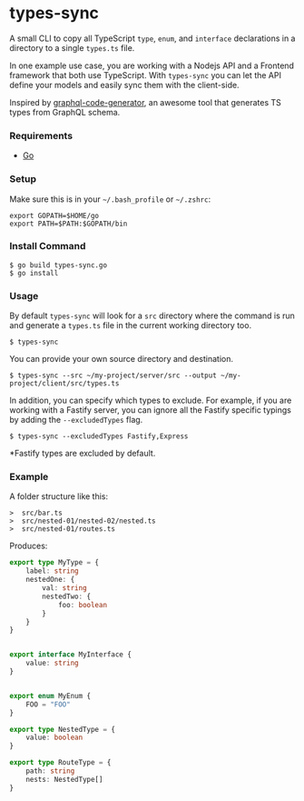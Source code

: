 # types-sync

A small CLI to copy all TypeScript `type`, `enum`, and `interface` declarations in a directory to a single `types.ts`
file.

In one example use case, you are working with a Nodejs API and a Frontend framework that both use TypeScript.
With `types-sync` you can let the API define your models and easily sync them with the client-side.

Inspired by [graphql-code-generator](https://www.graphql-code-generator.com/), an awesome tool that generates TS types
from GraphQL schema.

### Requirements

- [Go](https://go.dev/)

### Setup

Make sure this is in your `~/.bash_profile` or `~/.zshrc`:

```shell
export GOPATH=$HOME/go
export PATH=$PATH:$GOPATH/bin
```

### Install Command

```shell
$ go build types-sync.go
$ go install
```

### Usage

By default `types-sync` will look for a `src` directory where the command is run and generate a `types.ts` file in the
current working directory too.

```shell
$ types-sync
```

You can provide your own source directory and destination.

```shell
$ types-sync --src ~/my-project/server/src --output ~/my-project/client/src/types.ts
```

In addition, you can specify which types to exclude. For example, if you are working with a Fastify server, you can
ignore all the Fastify specific typings by adding the `--excludedTypes` flag.

```shell
$ types-sync --excludedTypes Fastify,Express
```

*Fastify types are excluded by default.

### Example

A folder structure like this:

```shell
>  src/bar.ts
>  src/nested-01/nested-02/nested.ts
>  src/nested-01/routes.ts
```

Produces:

```ts
export type MyType = {
    label: string
    nestedOne: {
        val: string
        nestedTwo: {
            foo: boolean
        }
    }
}


export interface MyInterface {
    value: string
}


export enum MyEnum {
    FOO = "FOO"
}

export type NestedType = {
    value: boolean
}

export type RouteType = {
    path: string
    nests: NestedType[]
}
```

